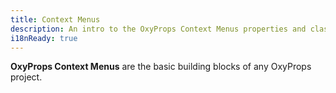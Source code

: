 ```yaml
---
title: Context Menus
description: An intro to the OxyProps Context Menus properties and classes syntax.
i18nReady: true
---
```


**OxyProps Context Menus** are the basic building blocks of any OxyProps project.
